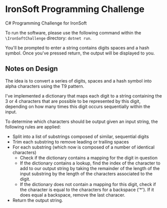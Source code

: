 # IronSoft Programming Challenge
C# Programming Challenge for IronSoft

To run the software, please use the following command within the ```\IronSoftChallenge``` directory: ```dotnet run```.

You'll be prompted to enter a string contains digits spaces and a hash symbol. Once you've pressed return, the output will be displayed to you.

## Notes on Design
The idea is to convert a series of digits, spaces and a hash symbol into alpha characters using the T9 pattern. 

I've implemented a dictionary that maps each digit to a string containing the 3 or 4 characters that are possible to be represented by this digit, depending on how many times this digit occurs sequentially within the input.

To determine which characters should be output given an input string, the following rules are applied:

* Split into a list of substrings composed of similar, sequential digits 
* Trim each substring to remove leading or trailing spaces
* For each substring (which now is composed of a number of identical characters)
    * Check if the dictionary contains a mapping for the digit in question
    * If the dictionary contains a lookup, find the index of the character to add to our output string by taking the remainder of the length of the input substring by the length of the characters associated to the digit.
    * If the dictionary does not contain a mapping for this digit, check if the character is equal to the characters for a backspace ('*'). If it does equal a backspace, remove the last characer.
* Return the output string.
